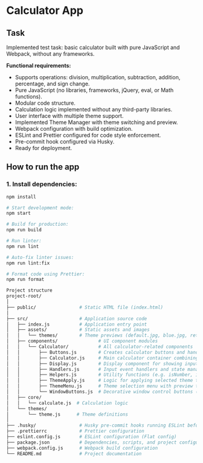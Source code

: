 # Calculator App

## Task

Implemented test task: basic calculator built with pure JavaScript and Webpack, without any frameworks.

**Functional requirements:**

- Supports operations: division, multiplication, subtraction, addition, percentage, and sign change.
- Pure JavaScript (no libraries, frameworks, jQuery, eval, or Math functions).
- Modular code structure.
- Calculation logic implemented without any third-party libraries.
- User interface with multiple theme support.
- Implemented Theme Manager with theme switching and preview.
- Webpack configuration with build optimization.
- ESLint and Prettier configured for code style enforcement.
- Pre-commit hook configured via Husky.
- Ready for deployment.

## How to run the app

### 1. Install dependencies:

```bash
npm install

# Start development mode:
npm start

# Build for production:
npm run build

# Run linter:
npm run lint

# Auto-fix linter issues:
npm run lint:fix

# Format code using Prettier:
npm run format

Project structure
project-root/
│
├── public/                # Static HTML file (index.html)
│
├── src/                   # Application source code
│   ├── index.js           # Application entry point
│   ├── assets/            # Static assets and images
│   │   └── themes/        # Theme previews (default.jpg, blue.jpg, retro.jpg, neon.jpg)
│   ├── components/               # UI component modules
│   │   └── Calculator/           # All calculator-related components
│   │       ├── Buttons.js        # Creates calculator buttons and handles click bindings
│   │       ├── Calculator.js     # Main calculator container combining all modules
│   │       ├── Display.js        # Display component for showing input and results
│   │       ├── Handlers.js       # Input event handlers and state management
│   │       ├── Helpers.js        # Utility functions (e.g. isNumber, isOperator)
│   │       ├── ThemeApply.js     # Logic for applying selected theme to document body
│   │       ├── ThemeMenu.js      # Theme selection menu with preview thumbnails
│   │       └── WindowButtons.js  # Decorative window control buttons (red/yellow/green + theme button)
│   ├── core/              
│   │   └── calculate.js  # Calculation logic
│   └── themes/            
│       └── theme.js      # Theme definitions
│
├── .husky/                # Husky pre-commit hooks running ESLint before commit
├── .prettierrc            # Prettier configuration
├── eslint.config.js       # ESLint configuration (Flat config)
├── package.json           # Dependencies, scripts, and project configuration
├── webpack.config.js      # Webpack build configuration
└── README.md              # Project documentation

```
